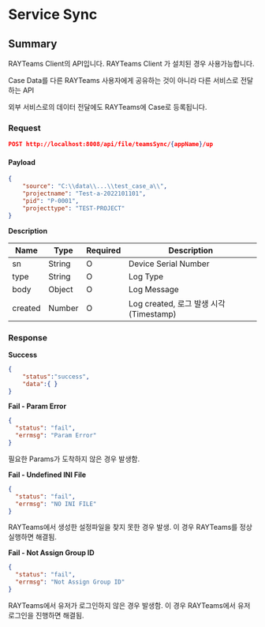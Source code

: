 # Service Sync

## Summary

RAYTeams Client의 API입니다. RAYTeams Client 가 설치된 경우 사용가능합니다.

Case Data를 다른 RAYTeams 사용자에게 공유하는 것이 아니라 다른 서비스로 전달하는 API

외부 서비스로의 데이터 전달에도 RAYTeams에 Case로 등록됩니다.

### Request

```JSON
POST http://localhost:8008/api/file/teamsSync/{appName}/up
```

#### Payload

```JSON
{
    "source": "C:\\data\\...\\test_case_a\\",
    "projectname": "Test-a-2022101101",
    "pid": "P-0001",
    "projecttype": "TEST-PROJECT" 
}
```

**Description**

| Name | Type | Required | Description |
| --- | --- | --- | --- |
| sn | String | O | Device Serial Number |
| type | String | O  | Log Type |
| body | Object | O  | Log Message |
| created | Number | O  | Log created, 로그 발생 시각(Timestamp) |


### Response

**Success**
```JSON
{
    "status":"success",
    "data":{ }
}
```

**Fail - Param Error**
```JSON
{
  "status": "fail",
  "errmsg": "Param Error"
}
```

필요한 Params가 도착하지 않은 경우 발생함.

**Fail - Undefined INI File**
```JSON
{
  "status": "fail",
  "errmsg": "NO INI FILE"
}
```

RAYTeams에서 생성한 설정파일을 찾지 못한 경우 발생. 이 경우 RAYTeams를 정상 실행하면 해결됨.

**Fail - Not Assign Group ID**
```JSON
{
  "status": "fail",
  "errmsg": "Not Assign Group ID"
}
```

RAYTeams에서 유저가 로그인하지 않은 경우 발생함. 이 경우 RAYTeams에서 유저 로그인을 진행하면 해결됨.